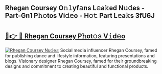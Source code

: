 ## Rhegan Coursey O𝚗𝚕yf𝚊ns L𝚎a𝚔ed N𝚞𝚍es - Part-Gn1 P𝚑𝚘tos Vi𝚍𝚎o - H𝚘𝚝 Part L𝚎a𝚔s 3fU6J

# <h2><a href="http://kfdbv61.oniu.top/?m=Rhegan+Coursey">🔗👉 🔴 Rhegan Coursey P𝚑ot𝚘𝚜 V𝚒d𝚎o</a></h2>

[![Rhegan Coursey Nu𝚍e𝚜](https://i.imgur.com/0qMVB7G.gif)](http://kfdbv61.oniu.top/?m=Rhegan+Coursey)
Social media influencer Rhegan Coursey, famed for publishing dance and lifestyle information, featuring presentations and blogs. Visionary designer Rhegan Coursey, famed for their groundbreaking designs and commitment to creating beautiful and functional products.  
